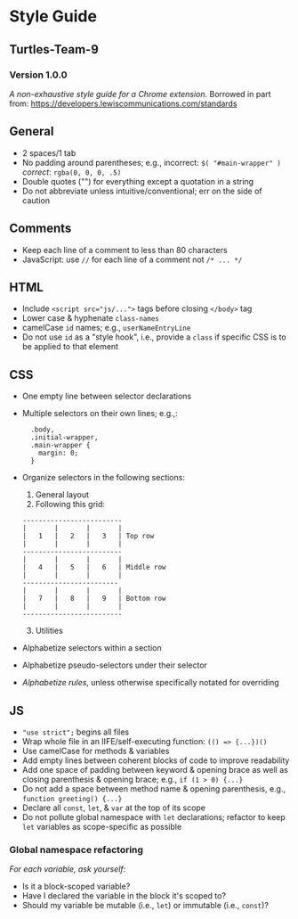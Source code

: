 # Style Guide
## Turtles-Team-9
### Version 1.0.0

_A non-exhaustive style guide for a Chrome extension._
Borrowed in part from: https://developers.lewiscommunications.com/standards

## General
- 2 spaces/1 tab
- No padding around parentheses;
  e.g., incorrect: `$( "#main-wrapper" )` _correct_: `rgba(0, 0, 0, .5)`
- Double quotes ("") for everything except a quotation in a string
- Do not abbreviate unless intuitive/conventional; err on the side of caution
## Comments
- Keep each line of a comment to less than 80 characters
- JavaScript: use `//` for each line of a comment not `/* ... */`

## HTML
- Include `<script src="js/...">` tags before closing `</body>` tag
- Lower case & hyphenate `class-names`
- camelCase `id` names; e.g., `userNameEntryLine`
- Do not use `id` as a "style hook", i.e., provide a `class` if specific CSS is
  to be applied to that element

## CSS
- One empty line between selector declarations
- Multiple selectors on their own lines; e.g.,:
  ```
    .body,
    .initial-wrapper,
    .main-wrapper {
      margin: 0;
    }
  ```
- Organize selectors in the following sections:

  1. General layout
  2. Following this grid:
  ``` Closed
  -------------------------
  |       |       |       |
  |   1   |   2   |   3   | Top row
  |       |       |       |
  -------------------------
  |       |       |       |
  |   4   |   5   |   6   | Middle row
  |       |       |       |
  ------------------------
  |       |       |       |
  |   7   |   8   |   9   | Bottom row
  |       |       |       |
  -------------------------
  ```
  3. Utilities

- Alphabetize selectors within a section
- Alphabetize pseudo-selectors under their selector
- *Alphabetize rules*, unless otherwise specifically notated for overriding

## JS
- `"use strict";` begins all files
- Wrap whole file in an IIFE/self-executing function: `(() => {...})()`
- Use camelCase for methods & variables
- Add empty lines between coherent blocks of code to improve readability
- Add one space of padding between keyword & opening brace as well as closing
  parenthesis &  opening brace; e.g., `if (1 > 0) {...}`
- Do not add a space between method name & opening parenthesis,
  e.g., `function greeting() {...}`
- Declare all `const`, `let`, & `var` at the top of its scope
- Do not pollute global namespace with `let` declarations; refactor to keep
  `let` variables as scope-specific as possible

### Global namespace refactoring
_For each variable, ask yourself_:
- Is it a block-scoped variable?
- Have I declared the variable in the block it's scoped to?
- Should my variable be mutable (i.e., `let`) or immutable (i.e., `const`)?
